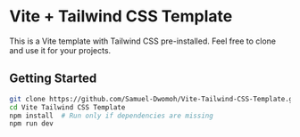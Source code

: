 # Vite + Tailwind CSS Template

This is a Vite template with Tailwind CSS pre-installed. Feel free to clone and use it for your projects.

## Getting Started

```sh
git clone https://github.com/Samuel-Dwomoh/Vite-Tailwind-CSS-Template.git
cd Vite Tailwind CSS Template
npm install  # Run only if dependencies are missing
npm run dev
```
